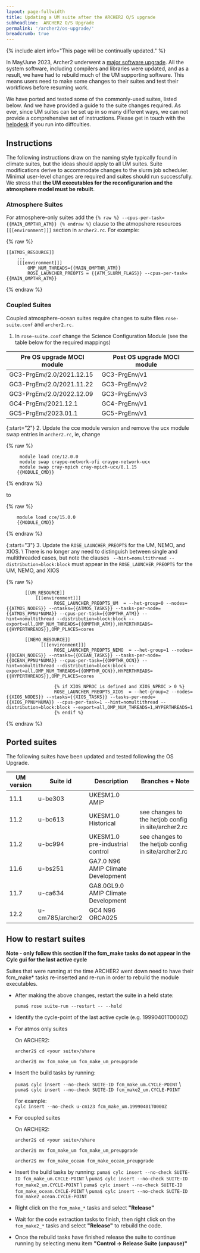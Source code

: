 ```yaml
---
layout: page-fullwidth
title: Updating a UM suite after the ARCHER2 O/S upgrade
subheadline:  ARCHER2 O/S Upgrade 
permalink: '/archer2/os-upgrade/'
breadcrumb: true
---
```




{% include alert info="This page will be continually updated." %}

In May/June 2023, Archer2 underwent a [major software upgrade](https://docs.archer2.ac.uk/faq/upgrade-2023/). All the system software, including compilers and libraries were updated, and as a result, we have had to rebuild much of the UM supporting software. This means users need to make some changes to their suites and test their workflows before resuming work. 

We have ported and tested some of the commonly-used suites, listed below. And we have provided a guide to the suite changes required. As ever, since UM suites can be set up in so many different ways, we can not provide a comprehensive set of instructions. Please get in touch with the [helpdesk](https://cms-helpdesk.ncas.ac.uk/) if you run into diffculties. 

## Instructions 

The following instructions draw on the naming style typically found in climate suites, but the ideas should apply to all UM suites. Suite modifications derive to accommodate changes to the slurm job scheduler. Minimal user-level changes are required and suites should run successfully. We stress that **the UM executables for the reconfigurarion and the atmosphere model must be rebuilt**.


### Atmosphere Suites
For atmosphere-only suites add the ```{% raw %} --cpus-per-task={{MAIN_OMPTHR_ATM}} {% endraw %}``` clause to the atmopshere resources ```[[[environment]]]``` section in ```archer2.rc```. For example:

{% raw %}
~~~
[[ATMOS_RESOURCE]]
    ...
    [[[environment]]]
        OMP_NUM_THREADS={{MAIN_OMPTHR_ATM}}
        ROSE_LAUNCHER_PREOPTS = {{ATM_SLURM_FLAGS}} --cpus-per-task={{MAIN_OMPTHR_ATM}}
~~~
{% endraw %}

### Coupled Suites
Coupled atmosphere-ocean suites require changes to suite files ```rose-suite.conf``` and ```archer2.rc.```
1. In ```rose-suite.conf``` change the Science Configuration Module (see the table below for the required mappings)

  | Pre OS upgrade MOCI module | Post OS upgrade MOCI module |
  | --- | ---|
  | GC3-PrgEnv/2.0/2021.12.15 |  GC3-PrgEnv/v1 |
  | GC3-PrgEnv/2.0/2021.11.22 |  GC3-PrgEnv/v2 |
  | GC3-PrgEnv/2.0/2022.12.09 |  GC3-PrgEnv/v3 |
  | GC4-PrgEnv/2021.12.1      |  GC4-PrgEnv/v1 |
  | GC5-PrgEnv/2023.01.1      |  GC5-PrgEnv/v1 |

{:start="2"}
2. Update the cce module version and remove the ucx module swap entries in ```archer2.rc```, ie, change

{% raw %}
~~~
     module load cce/12.0.0
     module swap craype-network-ofi craype-network-ucx
     module swap cray-mpich cray-mpich-ucx/8.1.15
    {{MODULE_CMD}}
~~~
{% endraw %}

to

{% raw %}
~~~
    module load cce/15.0.0
    {{MODULE_CMD}}
~~~
{% endraw %}

{:start="3"}
3. Update the ```ROSE_LAUNCHER_PREOPTS``` for the UM, NEMO, and XIOS. \\
  There is no longer any need to distinguish between single and multithreaded cases, but note the clauses ``` --hint=nomultithread --distribution=block:block``` must appear in the ```ROSE_LAUNCHER_PREOPTS``` for the UM, NEMO, and XIOS

{% raw %}
~~~
       [[UM_RESOURCE]]
           [[[environment]]]
                  ROSE_LAUNCHER_PREOPTS_UM  = --het-group=0 --nodes={{ATMOS_NODES}} --ntasks={{ATMOS_TASKS}} --tasks-per-node={{ATMOS_PPNU*NUMA}} --cpus-per-task={{OMPTHR_ATM}} --hint=nomultithread --distribution=block:block --export=all,OMP_NUM_THREADS={{OMPTHR_ATM}},HYPERTHREADS={{HYPERTHREADS}},OMP_PLACES=cores
    
       [[NEMO_RESOURCE]]
             [[[environment]]]
                  ROSE_LAUNCHER_PREOPTS_NEMO  = --het-group=1 --nodes={{OCEAN_NODES}} --ntasks={{OCEAN_TASKS}} --tasks-per-node={{OCEAN_PPNU*NUMA}} --cpus-per-task={{OMPTHR_OCN}} --hint=nomultithread --distribution=block:block --export=all,OMP_NUM_THREADS={{OMPTHR_OCN}},HYPERTHREADS={{HYPERTHREADS}},OMP_PLACES=cores
    
                  {% if XIOS_NPROC is defined and XIOS_NPROC > 0 %}
                  ROSE_LAUNCHER_PREOPTS_XIOS  = --het-group=2 --nodes={{XIOS_NODES}} --ntasks={{XIOS_TASKS}} --tasks-per-node={{XIOS_PPNU*NUMA}} --cpus-per-task=1 --hint=nomultithread --distribution=block:block --export=all,OMP_NUM_THREADS=1,HYPERTHREADS=1
                  {% endif %}
~~~
{% endraw %}

## Ported suites 

The following suites have been updated and tested following the OS Upgrade.

| UM version | Suite id | Description | Branches + Note |
| --- | --- | --- | --- |
| 11.1 | u-be303 | UKESM1.0 AMIP | |
| 11.2 | u-bc613 | UKESM1.0 Historical | see changes to the hetjob config in site/archer2.rc |
| 11.2 | u-bc994 | UKESM1.0 pre-industrial control | see changes to the hetjob config in site/archer2.rc |
| 11.6 | u-bs251 | GA7.0 N96 AMIP Climate Development | |
| 11.7 | u-ca634 | GA8.0GL9.0 AMIP Climate Development| |
| 12.2 | u-cm785/archer2 | GC4 N96 ORCA025| |

## How to restart suites

**Note - only follow this section if the fcm_make tasks do not appear in the Cylc gui for the last active cycle**

Suites that were running at the time ARCHER2 went down need to have their fcm_make* tasks re-inserted and re-run in order to rebuild the module executables.

* After making the above changes, restart the suite in a held state:
  
  ```puma$ rose suite-run --restart -- --hold```
  
* Identify the cycle-point of the last active cycle (e.g. 19990401T0000Z)

* For atmos only suites

   On ARCHER2:
  
  ```archer2$ cd <your suite>/share```

   ```archer2$ mv fcm_make_um fcm_make_um_preupgrade```

* Insert the build tasks by running:
    
  ```puma$ cylc insert --no-check SUITE-ID fcm_make_um.CYCLE-POINT``` \\
  ```puma$ cylc insert --no-check SUITE-ID fcm_make2_um.CYCLE-POINT```

  For example:  
  ```cylc insert --no-check u-cm123 fcm_make_um.19990401T0000Z```

* For coupled suites

   On ARCHER2:
  
  ```archer2$ cd <your suite>/share```

   ```archer2$ mv fcm_make_um fcm_make_um_preupgrade```

   ```archer2$ mv fcm_make_ocean fcm_make_ocean_preupgrade```


* Insert the build tasks by running:
  ```puma$ cylc insert --no-check SUITE-ID fcm_make_um.CYCLE-POINT``` \\
  ```puma$ cylc insert --no-check SUITE-ID fcm_make2_um.CYCLE-POINT``` \\
  ```puma$ cylc insert --no-check SUITE-ID fcm_make_ocean.CYCLE-POINT``` \\
  ```puma$ cylc insert --no-check SUITE-ID fcm_make2_ocean.CYCLE-POINT```

* Right click on the ```fcm_make_*``` tasks and select **"Release"**

* Wait for the code extraction tasks to finish, then right click on the ```fcm_make2_*``` tasks and select **"Release"** to rebuild the code.

* Once the rebuild tasks have finished release the suite to continue running by selecting menu item **"Control -> Release Suite (unpause)"**
